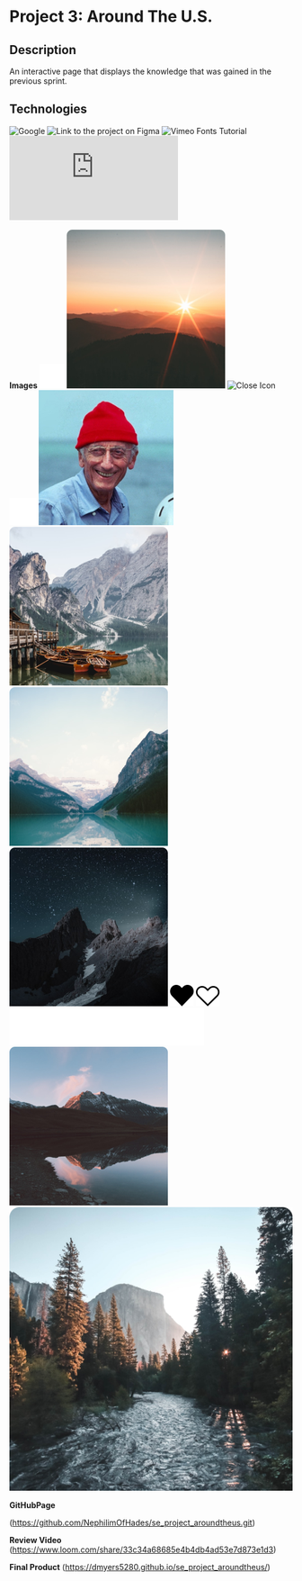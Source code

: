 # Project 3: Around The U.S.

## Description

An interactive page that displays the knowledge that was gained in the previous sprint.

## Technologies

![Google](https://www.google.com/)
![Link to the project on Figma](https://www.figma.com/file/ii4xxsJ0ghevUOcssTlHZv/Sprint-3%3A-Around-the-US?node-id=0%3A1)
![Vimeo Fonts Tutorial](https://vimeo.com/816724116)
![Project 3 Checklist](https://practicum-content.s3.us-west-1.amazonaws.com/web-developer/checklists-pdf/all-new/Project_3_Checklist.pdf)

**Images**
![Add Icon](/images/add-icon.svg)
![Bald Mountains](/images/bald-mountains.png)
![Close Icon](/images/close-icon.svg)
![Edit Icon](/images/edit-icon.svg)
![Jacques Cousteau](/images/jacques-cousteau.jpg)
![Lago Di Braies](/images/lago-di-braies.png)
![Lake Louise](/images/lake-louise.png)
![Latemar](/images/latemar.png)
![Like Active](/images/like-active.svg)
![Like Inactive](/images/like-inactive.svg)
![Logo](/images/logo.svg)
![Vanoise National Park](/images/vanoise-national-park.png)
![Yosemite Valley](/images/yosemite-valley.png)

**GitHubPage**

(https://github.com/NephilimOfHades/se_project_aroundtheus.git)

**Review Video**
(https://www.loom.com/share/33c34a68685e4b4db4ad53e7d873e1d3)

**Final Product**
(https://dmyers5280.github.io/se_project_aroundtheus/)

